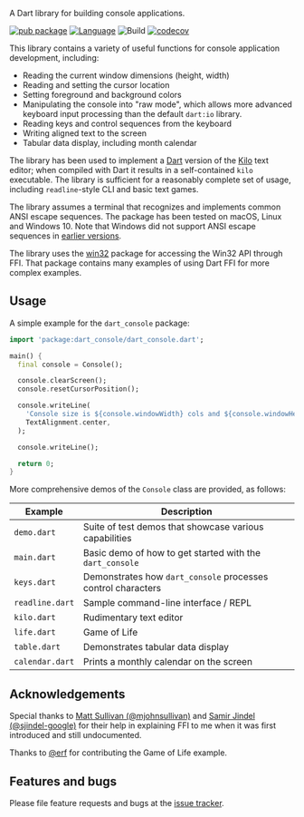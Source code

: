 A Dart library for building console applications.

[![pub package](https://img.shields.io/pub/v/dart_console.svg)](https://pub.dev/packages/dart_console)
[![Language](https://img.shields.io/badge/language-Dart-blue.svg)](https://dart.dev)
![Build](https://github.com/timsneath/dart_console/workflows/Build/badge.svg)
[![codecov](https://codecov.io/gh/timsneath/dart_console/branch/main/graph/badge.svg?token=2N19H7OHZJ)](https://codecov.io/gh/timsneath/dart_console)

This library contains a variety of useful functions for console application
development, including:

- Reading the current window dimensions (height, width)
- Reading and setting the cursor location
- Setting foreground and background colors
- Manipulating the console into "raw mode", which allows more advanced
  keyboard input processing than the default `dart:io` library.
- Reading keys and control sequences from the keyboard
- Writing aligned text to the screen
- Tabular data display, including month calendar

The library has been used to implement a [Dart][dart] version of the
[Kilo][kilo] text editor; when compiled with Dart it results in a self-contained
`kilo` executable. The library is sufficient for a reasonably complete set of
usage, including `readline`-style CLI and basic text games.

The library assumes a terminal that recognizes and implements common ANSI escape
sequences. The package has been tested on macOS, Linux and Windows 10. Note that
Windows did not support ANSI escape sequences in [earlier
versions][vt-win10-roadmap].

The library uses the [win32](https://pub.dev/packages/win32) package for
accessing the Win32 API through FFI. That package contains many examples of
using Dart FFI for more complex examples.

## Usage

A simple example for the `dart_console` package:

```dart
import 'package:dart_console/dart_console.dart';

main() {
  final console = Console();

  console.clearScreen();
  console.resetCursorPosition();

  console.writeLine(
    'Console size is ${console.windowWidth} cols and ${console.windowHeight} rows.',
    TextAlignment.center,
  );

  console.writeLine();

  return 0;
}
```

More comprehensive demos of the `Console` class are provided, as follows:

| Example | Description |
| ---- | ---- |
| `demo.dart` | Suite of test demos that showcase various capabilities |
| `main.dart` | Basic demo of how to get started with the `dart_console` |
| `keys.dart` | Demonstrates how `dart_console` processes control characters |
| `readline.dart` | Sample command-line interface / REPL |
| `kilo.dart` | Rudimentary text editor |
| `life.dart` | Game of Life |
| `table.dart` | Demonstrates tabular data display |
| `calendar.dart` | Prints a monthly calendar on the screen |

## Acknowledgements

Special thanks to [Matt Sullivan (@mjohnsullivan)][@mjohnsullivan] and [Samir
Jindel (@sjindel-google)][@sjindel-google] for their help in explaining FFI to
me when it was first introduced and still undocumented.

Thanks to [@erf] for contributing the Game of Life example.

## Features and bugs

Please file feature requests and bugs at the [issue tracker][tracker].

[kilo]: https://github.com/antirez/kilo
[dart]: https://dart.dev/get-dart
[dart_kilo]: https://github.com/timsneath/dart_kilo
[vt-win10]: https://docs.microsoft.com/en-us/windows/console/console-virtual-terminal-sequences
[vt-win10-roadmap]: https://docs.microsoft.com/en-us/windows/console/ecosystem-roadmap#virtual-terminal-server
[winterm]: https://www.microsoft.com/en-us/p/windows-terminal/9n0dx20hk701
[FFI]: https://dart.dev/server/c-interop
[@mjohnsullivan]: https://github.com/mjohnsullivan
[@sjindel-google]: https://github.com/sjindel-google
[@erf]: https://github.com/erf
[tracker]: https://github.com/timsneath/dart_console/issues
